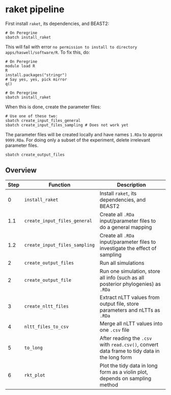 # raket pipeline

First install `raket`, its dependencies, and BEAST2:

```
# On Peregrine
sbatch install_raket
```

This will fail with error `no permission to install to directory apps/haswell/software/R`.
To fix this, do:

```
# On Peregrine
module load R
R
install.packages("stringr")
# Say yes, yes, pick mirror
q()
```

```
# On Peregrine
sbatch install_raket
```

When this is done, create the parameter files:

```
# Use one of these two:
sbatch create_input_files_general
sbatch create_input_files_sampling # Does not work yet
```

The parameter files will be created locally and have names `1.RDa` to approx `9999.RDa`.
For doing only a subset of the experiment, delete irrelevant parameter files. 

```
sbatch create_output_files
```


## Overview

Step|Function|Description
---|---|---
0|`install_raket`|Install `raket`, its dependencies, and BEAST2
1.1|`create_input_files_general`|Create all `.RDa` input/parameter files to do a general mapping
1.2|`create_input_files_sampling`|Create all `.RDa` input/parameter files to investigate the effect of sampling
2|`create_output_files`|Run all simulations
2|`create_output_file`|Run one simulation, store all info (such as all posterior phylogenies) as `.RDa`
3|`create_nltt_files`|Extract nLTT values from output file, store parameters and nLTTs as `.RDa`
4|`nltt_files_to_csv`|Merge all nLTT values into one `.csv` file
5|`to_long`|After reading the `.csv` with `read.csv()`, convert data frame to tidy data in the long form
6|`rkt_plot`|Plot the tidy data in long form as a violin plot, depends on sampling method


